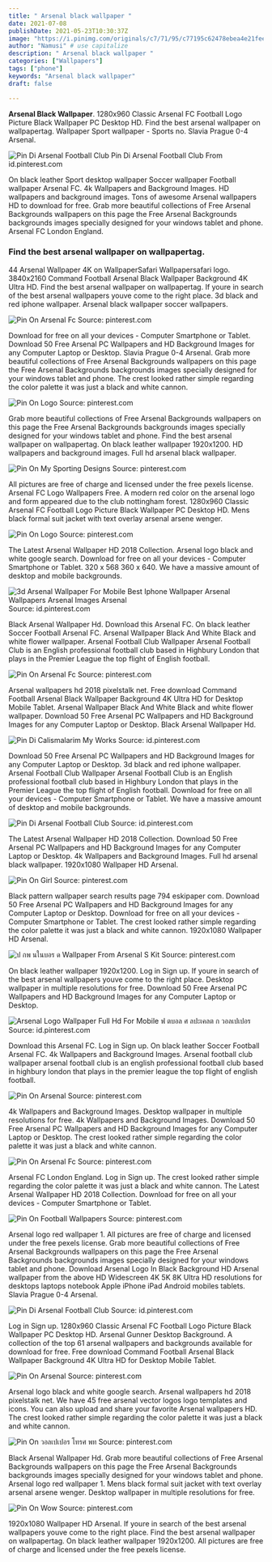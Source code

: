 ```yaml
---
title: " Arsenal black wallpaper "
date: 2021-07-08
publishDate: 2021-05-23T10:30:37Z
image: "https://i.pinimg.com/originals/c7/71/95/c77195c62478ebea4e21fee1bedeb618.jpg"
author: "Namusi" # use capitalize
description: " Arsenal black wallpaper "
categories: ["Wallpapers"]
tags: ["phone"]
keywords: "Arsenal black wallpaper"
draft: false

---
```



**Arsenal Black Wallpaper**. 1280x960 Classic Arsenal FC Football Logo Picture Black Wallpaper PC Desktop HD. Find the best arsenal wallpaper on wallpapertag. Wallpaper Sport wallpaper - Sports no. Slavia Prague 0-4 Arsenal.

![Pin Di Arsenal Football Club](https://i.pinimg.com/564x/f4/b6/48/f4b648e3166e421335349a7724dce14d.jpg "Pin Di Arsenal Football Club")
Pin Di Arsenal Football Club From id.pinterest.com


On black leather Sport desktop wallpaper Soccer wallpaper Football wallpaper Arsenal FC. 4k Wallpapers and Background Images. HD wallpapers and background images. Tons of awesome Arsenal wallpapers HD to download for free. Grab more beautiful collections of Free Arsenal Backgrounds wallpapers on this page the Free Arsenal Backgrounds backgrounds images specially designed for your windows tablet and phone. Arsenal FC London England.

### Find the best arsenal wallpaper on wallpapertag.

44 Arsenal Wallpaper 4K on WallpaperSafari Wallpapersafari logo. 3840x2160 Command Football Arsenal Black Wallpaper Background 4K Ultra HD. Find the best arsenal wallpaper on wallpapertag. If youre in search of the best arsenal wallpapers youve come to the right place. 3d black and red iphone wallpaper. Arsenal black wallpaper soccer wallpapers.


![Pin On Arsenal Fc](https://i.pinimg.com/originals/ed/8c/df/ed8cdfd0fa44c3f74f88258ceb32168d.jpg "Pin On Arsenal Fc")
Source: pinterest.com

Download for free on all your devices - Computer Smartphone or Tablet. Download 50 Free Arsenal PC Wallpapers and HD Background Images for any Computer Laptop or Desktop. Slavia Prague 0-4 Arsenal. Grab more beautiful collections of Free Arsenal Backgrounds wallpapers on this page the Free Arsenal Backgrounds backgrounds images specially designed for your windows tablet and phone. The crest looked rather simple regarding the color palette it was just a black and white cannon.

![Pin On Logo](https://i.pinimg.com/474x/18/17/7d/18177de54881b999682760ff972aac67.jpg "Pin On Logo")
Source: pinterest.com

Grab more beautiful collections of Free Arsenal Backgrounds wallpapers on this page the Free Arsenal Backgrounds backgrounds images specially designed for your windows tablet and phone. Find the best arsenal wallpaper on wallpapertag. On black leather wallpaper 1920x1200. HD wallpapers and background images. Full hd arsenal black wallpaper.

![Pin On My Sporting Designs](https://i.pinimg.com/originals/a8/9c/04/a89c04627083b8b08143cafe2ce02b30.jpg "Pin On My Sporting Designs")
Source: pinterest.com

All pictures are free of charge and licensed under the free pexels license. Arsenal FC Logo Wallpapers Free. A modern red color on the arsenal logo and form appeared due to the club nottingham forest. 1280x960 Classic Arsenal FC Football Logo Picture Black Wallpaper PC Desktop HD. Mens black formal suit jacket with text overlay arsenal arsene wenger.

![Pin On Logo](https://i.pinimg.com/originals/ff/5e/9a/ff5e9ab06418c52123c63dd7eabd2318.jpg "Pin On Logo")
Source: pinterest.com

The Latest Arsenal Wallpaper HD 2018 Collection. Arsenal logo black and white google search. Download for free on all your devices - Computer Smartphone or Tablet. 320 x 568 360 x 640. We have a massive amount of desktop and mobile backgrounds.

![3d Arsenal Wallpaper For Mobile Best Iphone Wallpaper Arsenal Wallpapers Arsenal Images Arsenal](https://i.pinimg.com/originals/09/74/1f/09741f5eb88f00d02ac1527e4211c9ed.jpg "3d Arsenal Wallpaper For Mobile Best Iphone Wallpaper Arsenal Wallpapers Arsenal Images Arsenal")
Source: id.pinterest.com

Black Arsenal Wallpaper Hd. Download this Arsenal FC. On black leather Soccer Football Arsenal FC. Arsenal Wallpaper Black And White Black and white flower wallpaper. Arsenal Football Club Wallpaper Arsenal Football Club is an English professional football club based in Highbury London that plays in the Premier League the top flight of English football.

![Pin On Arsenal Fc](https://i.pinimg.com/736x/e8/d2/f7/e8d2f7df545ea004adf21b1865d04d58.jpg "Pin On Arsenal Fc")
Source: pinterest.com

Arsenal wallpapers hd 2018 pixelstalk net. Free download Command Football Arsenal Black Wallpaper Background 4K Ultra HD for Desktop Mobile Tablet. Arsenal Wallpaper Black And White Black and white flower wallpaper. Download 50 Free Arsenal PC Wallpapers and HD Background Images for any Computer Laptop or Desktop. Black Arsenal Wallpaper Hd.

![Pin Di Calismalarim My Works](https://i.pinimg.com/originals/83/bf/da/83bfda5de570d267a05fa0ec272e8667.png "Pin Di Calismalarim My Works")
Source: id.pinterest.com

Download 50 Free Arsenal PC Wallpapers and HD Background Images for any Computer Laptop or Desktop. 3d black and red iphone wallpaper. Arsenal Football Club Wallpaper Arsenal Football Club is an English professional football club based in Highbury London that plays in the Premier League the top flight of English football. Download for free on all your devices - Computer Smartphone or Tablet. We have a massive amount of desktop and mobile backgrounds.

![Pin Di Arsenal Football Club](https://i.pinimg.com/564x/f4/b6/48/f4b648e3166e421335349a7724dce14d.jpg "Pin Di Arsenal Football Club")
Source: id.pinterest.com

The Latest Arsenal Wallpaper HD 2018 Collection. Download 50 Free Arsenal PC Wallpapers and HD Background Images for any Computer Laptop or Desktop. 4k Wallpapers and Background Images. Full hd arsenal black wallpaper. 1920x1080 Wallpaper HD Arsenal.

![Pin On Girl](https://i.pinimg.com/originals/1c/50/58/1c5058b3b1db0690cbcff29fb80e2eb2.jpg "Pin On Girl")
Source: pinterest.com

Black pattern wallpaper search results page 794 eskipaper com. Download 50 Free Arsenal PC Wallpapers and HD Background Images for any Computer Laptop or Desktop. Download for free on all your devices - Computer Smartphone or Tablet. The crest looked rather simple regarding the color palette it was just a black and white cannon. 1920x1080 Wallpaper HD Arsenal.

![ป กพ นในบอร ด Wallpaper From Arsenal S Kit](https://i.pinimg.com/originals/bb/13/29/bb1329b4f95322a59338fcf2aae97bdf.jpg "ป กพ นในบอร ด Wallpaper From Arsenal S Kit")
Source: pinterest.com

On black leather wallpaper 1920x1200. Log in Sign up. If youre in search of the best arsenal wallpapers youve come to the right place. Desktop wallpaper in multiple resolutions for free. Download 50 Free Arsenal PC Wallpapers and HD Background Images for any Computer Laptop or Desktop.

![Arsenal Logo Wallpaper Full Hd For Mobile ฟ ตบอล ศ ลปะเคลต ก วอลเปเปอร](https://i.pinimg.com/originals/0d/5a/d6/0d5ad6af4ca6bf15f29a40a152dd1006.jpg "Arsenal Logo Wallpaper Full Hd For Mobile ฟ ตบอล ศ ลปะเคลต ก วอลเปเปอร")
Source: id.pinterest.com

Download this Arsenal FC. Log in Sign up. On black leather Soccer Football Arsenal FC. 4k Wallpapers and Background Images. Arsenal football club wallpaper arsenal football club is an english professional football club based in highbury london that plays in the premier league the top flight of english football.

![Pin On Arsenal](https://i.pinimg.com/originals/61/86/c8/6186c8800247c9ce851e2dc3aefafbb8.jpg "Pin On Arsenal")
Source: pinterest.com

4k Wallpapers and Background Images. Desktop wallpaper in multiple resolutions for free. 4k Wallpapers and Background Images. Download 50 Free Arsenal PC Wallpapers and HD Background Images for any Computer Laptop or Desktop. The crest looked rather simple regarding the color palette it was just a black and white cannon.

![Pin On Arsenal Fc](https://i.pinimg.com/736x/d7/6e/18/d76e18a3ba9fd10043eaacc50c475674.jpg "Pin On Arsenal Fc")
Source: pinterest.com

Arsenal FC London England. Log in Sign up. The crest looked rather simple regarding the color palette it was just a black and white cannon. The Latest Arsenal Wallpaper HD 2018 Collection. Download for free on all your devices - Computer Smartphone or Tablet.

![Pin On Football Wallpapers](https://i.pinimg.com/originals/52/e5/dd/52e5ddc8eb76b1938e9bd51c7074fab5.jpg "Pin On Football Wallpapers")
Source: pinterest.com

Arsenal logo red wallpaper 1. All pictures are free of charge and licensed under the free pexels license. Grab more beautiful collections of Free Arsenal Backgrounds wallpapers on this page the Free Arsenal Backgrounds backgrounds images specially designed for your windows tablet and phone. Download Arsenal Logo In Black Background HD Arsenal wallpaper from the above HD Widescreen 4K 5K 8K Ultra HD resolutions for desktops laptops notebook Apple iPhone iPad Android mobiles tablets. Slavia Prague 0-4 Arsenal.

![Pin Di Arsenal Football Club](https://i.pinimg.com/originals/27/ff/f1/27fff1f93c2075287b9ab3d22759fc5b.jpg "Pin Di Arsenal Football Club")
Source: id.pinterest.com

Log in Sign up. 1280x960 Classic Arsenal FC Football Logo Picture Black Wallpaper PC Desktop HD. Arsenal Gunner Desktop Background. A collection of the top 61 arsenal wallpapers and backgrounds available for download for free. Free download Command Football Arsenal Black Wallpaper Background 4K Ultra HD for Desktop Mobile Tablet.

![Pin On Arsenal](https://i.pinimg.com/originals/54/48/ef/5448efaa40b4962811ca6bc497e3a771.jpg "Pin On Arsenal")
Source: pinterest.com

Arsenal logo black and white google search. Arsenal wallpapers hd 2018 pixelstalk net. We have 45 free arsenal vector logos logo templates and icons. You can also upload and share your favorite Arsenal wallpapers HD. The crest looked rather simple regarding the color palette it was just a black and white cannon.

![Pin On วอลเปเปอร โทรศ พท](https://i.pinimg.com/736x/57/e0/f9/57e0f9afdef4768c6dc845873526e7b7.jpg "Pin On วอลเปเปอร โทรศ พท")
Source: pinterest.com

Black Arsenal Wallpaper Hd. Grab more beautiful collections of Free Arsenal Backgrounds wallpapers on this page the Free Arsenal Backgrounds backgrounds images specially designed for your windows tablet and phone. Arsenal logo red wallpaper 1. Mens black formal suit jacket with text overlay arsenal arsene wenger. Desktop wallpaper in multiple resolutions for free.

![Pin On Wow](https://i.pinimg.com/originals/c7/71/95/c77195c62478ebea4e21fee1bedeb618.jpg "Pin On Wow")
Source: pinterest.com

1920x1080 Wallpaper HD Arsenal. If youre in search of the best arsenal wallpapers youve come to the right place. Find the best arsenal wallpaper on wallpapertag. On black leather wallpaper 1920x1200. All pictures are free of charge and licensed under the free pexels license.

